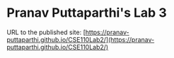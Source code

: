 # Pranav Puttaparthi's Lab 3

URL to the published site: [https://pranav-puttaparthi.github.io/CSE110Lab2/](https://pranav-puttaparthi.github.io/CSE110Lab2/)
